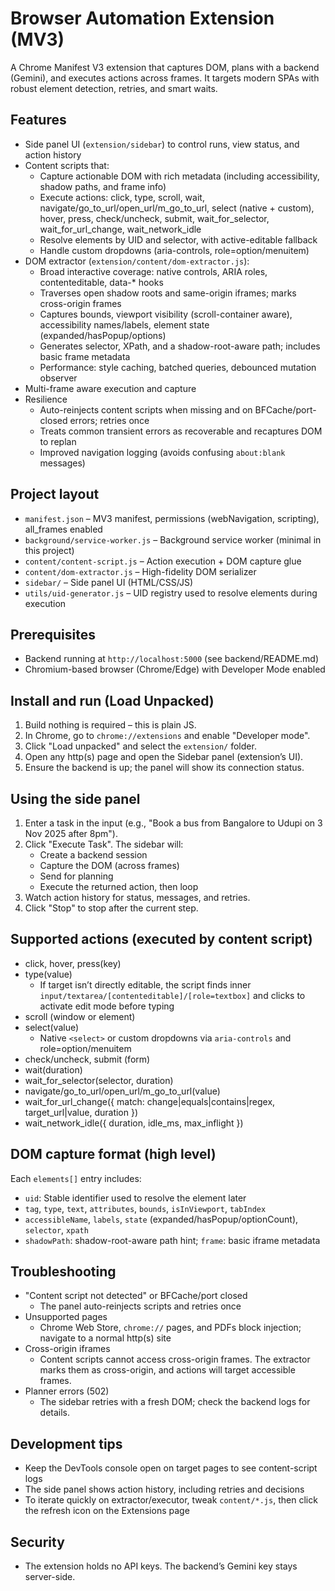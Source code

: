 # Browser Automation Extension (MV3)

A Chrome Manifest V3 extension that captures DOM, plans with a backend (Gemini), and executes actions across frames. It targets modern SPAs with robust element detection, retries, and smart waits.

## Features

- Side panel UI (`extension/sidebar`) to control runs, view status, and action history
- Content scripts that:
  - Capture actionable DOM with rich metadata (including accessibility, shadow paths, and frame info)
  - Execute actions: click, type, scroll, wait, navigate/go_to_url/open_url/m_go_to_url, select (native + custom), hover, press, check/uncheck, submit, wait_for_selector, wait_for_url_change, wait_network_idle
  - Resolve elements by UID and selector, with active-editable fallback
  - Handle custom dropdowns (aria-controls, role=option/menuitem)
- DOM extractor (`extension/content/dom-extractor.js`):
  - Broad interactive coverage: native controls, ARIA roles, contenteditable, data-* hooks
  - Traverses open shadow roots and same-origin iframes; marks cross-origin frames
  - Captures bounds, viewport visibility (scroll-container aware), accessibility names/labels, element state (expanded/hasPopup/options)
  - Generates selector, XPath, and a shadow-root-aware path; includes basic frame metadata
  - Performance: style caching, batched queries, debounced mutation observer
- Multi-frame aware execution and capture
- Resilience
  - Auto-reinjects content scripts when missing and on BFCache/port-closed errors; retries once
  - Treats common transient errors as recoverable and recaptures DOM to replan
  - Improved navigation logging (avoids confusing `about:blank` messages)

## Project layout

- `manifest.json` – MV3 manifest, permissions (webNavigation, scripting), all_frames enabled
- `background/service-worker.js` – Background service worker (minimal in this project)
- `content/content-script.js` – Action execution + DOM capture glue
- `content/dom-extractor.js` – High-fidelity DOM serializer
- `sidebar/` – Side panel UI (HTML/CSS/JS)
- `utils/uid-generator.js` – UID registry used to resolve elements during execution

## Prerequisites

- Backend running at `http://localhost:5000` (see backend/README.md)
- Chromium-based browser (Chrome/Edge) with Developer Mode enabled

## Install and run (Load Unpacked)

1. Build nothing is required – this is plain JS.
2. In Chrome, go to `chrome://extensions` and enable "Developer mode".
3. Click "Load unpacked" and select the `extension/` folder.
4. Open any http(s) page and open the Sidebar panel (extension’s UI).
5. Ensure the backend is up; the panel will show its connection status.

## Using the side panel

1. Enter a task in the input (e.g., "Book a bus from Bangalore to Udupi on 3 Nov 2025 after 8pm").
2. Click "Execute Task". The sidebar will:
   - Create a backend session
   - Capture the DOM (across frames)
   - Send for planning
   - Execute the returned action, then loop
3. Watch action history for status, messages, and retries.
4. Click "Stop" to stop after the current step.

## Supported actions (executed by content script)

- click, hover, press(key)
- type(value)
  - If target isn’t directly editable, the script finds inner `input/textarea/[contenteditable]/[role=textbox]` and clicks to activate edit mode before typing
- scroll (window or element)
- select(value)
  - Native `<select>` or custom dropdowns via `aria-controls` and role=option/menuitem
- check/uncheck, submit (form)
- wait(duration)
- wait_for_selector(selector, duration)
- navigate/go_to_url/open_url/m_go_to_url(value)
- wait_for_url_change({ match: change|equals|contains|regex, target_url|value, duration })
- wait_network_idle({ duration, idle_ms, max_inflight })

## DOM capture format (high level)

Each `elements[]` entry includes:
- `uid`: Stable identifier used to resolve the element later
- `tag`, `type`, `text`, `attributes`, `bounds`, `isInViewport`, `tabIndex`
- `accessibleName`, `labels`, `state` (expanded/hasPopup/optionCount), `selector`, `xpath`
- `shadowPath`: shadow-root-aware path hint; `frame`: basic iframe metadata

## Troubleshooting

- "Content script not detected" or BFCache/port closed
  - The panel auto-reinjects scripts and retries once
- Unsupported pages
  - Chrome Web Store, `chrome://` pages, and PDFs block injection; navigate to a normal http(s) site
- Cross-origin iframes
  - Content scripts cannot access cross-origin frames. The extractor marks them as cross-origin, and actions will target accessible frames.
- Planner errors (502)
  - The sidebar retries with a fresh DOM; check the backend logs for details.

## Development tips

- Keep the DevTools console open on target pages to see content-script logs
- The side panel shows action history, including retries and decisions
- To iterate quickly on extractor/executor, tweak `content/*.js`, then click the refresh icon on the Extensions page

## Security

- The extension holds no API keys. The backend’s Gemini key stays server-side.
